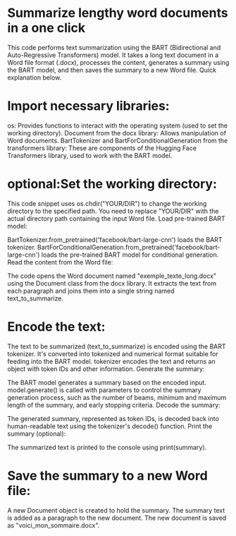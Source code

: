 # Summarize lengthy word documents in a one click
This code performs text summarization using the BART (Bidirectional and Auto-Regressive Transformers) model. It takes a long text document in a Word file format (.docx), processes the content, generates a summary using the BART model, and then saves the summary to a new Word file. Quick explanation below.

# Import necessary libraries:

os: Provides functions to interact with the operating system (used to set the working directory).
Document from the docx library: Allows manipulation of Word documents.
BartTokenizer and BartForConditionalGeneration from the transformers library: These are components of the Hugging Face Transformers library, used to work with the BART model.

# optional:Set the working directory:

This code snippet uses os.chdir("YOUR/DIR") to change the working directory to the specified path. You need to replace "YOUR/DIR" with the actual directory path containing the input Word file.
Load pre-trained BART model:

BartTokenizer.from_pretrained('facebook/bart-large-cnn') loads the BART tokenizer.
BartForConditionalGeneration.from_pretrained('facebook/bart-large-cnn') loads the pre-trained BART model for conditional generation.
Read the content from the Word file:

The code opens the Word document named "exemple_texte_long.docx" using the Document class from the docx library.
It extracts the text from each paragraph and joins them into a single string named text_to_summarize.

# Encode the text:

The text to be summarized (text_to_summarize) is encoded using the BART tokenizer. It's converted into tokenized and numerical format suitable for feeding into the BART model.
tokenizer encodes the text and returns an object with token IDs and other information.
Generate the summary:

The BART model generates a summary based on the encoded input.
model.generate() is called with parameters to control the summary generation process, such as the number of beams, minimum and maximum length of the summary, and early stopping criteria.
Decode the summary:

The generated summary, represented as token IDs, is decoded back into human-readable text using the tokenizer's decode() function.
Print the summary (optional):

The summarized text is printed to the console using print(summary).

# Save the summary to a new Word file:

A new Document object is created to hold the summary.
The summary text is added as a paragraph to the new document.
The new document is saved as "voici_mon_sommaire.docx".
